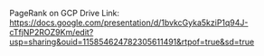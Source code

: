 PageRank on GCP Drive Link:
https://docs.google.com/presentation/d/1bvkcGyka5kziP1q94J-cTfjNP2ROZ9Km/edit?usp=sharing&ouid=115854624782305611491&rtpof=true&sd=true

